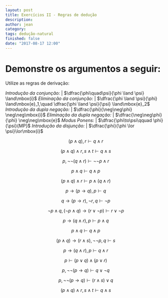 ```yaml
---
layout: post
title: Exercícios II - Regras de dedução
description: 
author: jean
category: 
tags: dedução-natural
finished: false
date: "2017-08-17 12:00"
---
```



# Demonstre os argumentos a seguir:

Utilize as regras de derivação:
  
*Introdução da conjunção:* | $\dfrac{\phi\quad\psi}{\phi \land \psi} \land\mbox{i}$
*Eliminação da conjunção:* | $\dfrac{\phi \land \psi}{\phi} \land\mbox{e}_1,\quad \dfrac{\phi \land \psi}{\psi} \land\mbox{e}_2$ 
*Introdução da dupla negação:* | $\dfrac{\phi}{\neg\neg\phi} \neg\neg\mbox{i}$ 
*Eliminação da dupla negação:* | $\dfrac{\neg\neg\phi}{\phi} \neg\neg\mbox{e}$ 
*Modus Ponens:* | $\dfrac{\phi\to\psi\qquad \phi}{\psi}{MP}$ 
*Introdução da disjunção:* | $\dfrac{\phi}{\phi \lor \psi}\lor\mbox{i}$


$$(p \land q), r \vdash q \land r$$

$$(p \land q) \land r, s \land t \vdash q \land s$$ 

$$p, \neg\neg(q \land r) \vdash \neg\neg p \land r$$

$$p \land q \vdash q \land p$$

$$(p\land q) \land r \vdash p\land (q\land r)$$

$$p\to (p\to q), p \vdash q$$

$$q\to(p\to r), \neg r, q \vdash \neg p$$

$$\neg p\land q, (\neg p \land q)\to (r\lor \neg p) \vdash r \lor \neg p$$

$$p\to(q\land r), p \vdash p \land q$$

$$p \land q \vdash q \land p$$

$$(p \land q) \to (r \land s), \neg\neg p, q \vdash s$$

$$p \to (q \land r), p \vdash q \land r$$

$$p \vdash (p\lor q) \land (p\lor r)$$

$$p, \neg\neg(p\to q) \vdash q\lor \neg q$$

$$p, \neg\neg(p\to q) \vdash (r \land s) \lor q$$

$$(p\land q)\land r, s \land t \vdash q \land s$$

